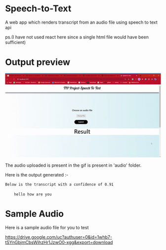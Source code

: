 # Speech-to-Text

A web app which renders transcript from an audio file using speech to text api

ps.(I have not used react here since a single html file would have been sufficient)

# Output preview

![alt text](https://github.com/Manthan-Asher/Speech-to-Text/blob/master/gif/ezgif.com-video-to-gif.gif?raw=true)

The audio uploaded is present in the gif is present in 'audio' folder.

Here is the output generated :-

    Below is the transcript with a confidence of 0.91

        hello how are you

# Sample Audio

Here is a sample audio file for you to test

https://drive.google.com/uc?authuser=0&id=1whb7-tSYnGbjmCbsWihzHr1JzwO0-xgg&export=download
